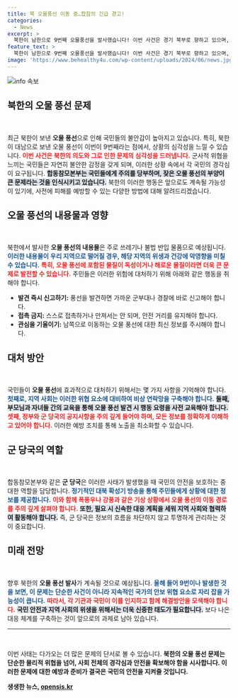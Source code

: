```yaml
---
title: 북 오물풍선 이동 중…합참의 긴급 경고!
categories:
  - News
excerpt: >
  북한이 남한으로 9번째 오물풍선을 발사했습니다! 이번 사건은 경기 북부로 향하고 있으며, 군은 국민들에게 주의할 것을 당부했습니다. 불안한 한반도, 그 뒤에 숨겨진 진실은?
feature_text: >
  북한이 남한으로 9번째 오물풍선을 발사했습니다! 이번 사건은 경기 북부로 향하고 있으며, 군은 국민들에게 주의할 것을 당부했습니다. 불안한 한반도, 그 뒤에 숨겨진 진실은?
image: 'https://www.behealthy4u.com/wp-content/uploads/2024/06/news.jpg'
---
```


<p><img src="https://www.behealthy4u.com/wp-content/uploads/2024/06/news.jpg" alt="info 속보" /></p>

<h2 data-ke-size="size26">북한의 오물 풍선 문제</h2>

<p data-ke-size="size16">&nbsp;</p>

<p data-ke-size="size16">최근 북한이 보낸 <b>오물 풍선</b>으로 인해 국민들의 불안감이 높아지고 있습니다. 특히, 북한이 대남으로 보낸 오물 풍선이 이번이 9번째라는 점에서, 상황의 심각성을 느낄 수 있습니다. <b><span style="color: #ee2323;">이번 사건은 북한의 의도와 그로 인한 문제의 심각성을 드러냅니다.</span></b> 군사적 위협을 느끼는 국민들은 자연히 불안한 감정을 갖게 되며, 이러한 상황 속에서 각 국민의 경각심이 요구됩니다. <b><span style="background-color: #21538527;">합동참모본부는 국민들에게 주의를 당부하며, 잦은 오물 풍선의 부양이 큰 문제라는 것을 인식시키고 있습니다.</span></b> 북한의 이러한 행동은 앞으로도 계속될 가능성이 있기에, 사전에 피해를 예방할 수 있는 다양한 방법에 대해 알려드리겠습니다.</p>

<h2 data-ke-size="size26">오물 풍선의 내용물과 영향</h2>

<p data-ke-size="size16">&nbsp;</p>

<p data-ke-size="size16">북한에서 발사한 <b>오물 풍선의 내용물</b>은 주로 쓰레기나 불법 반입 물품으로 예상됩니다. <b><span style="color: #1a5490;">이러한 내용물이 우리 지역으로 떨어질 경우, 해당 지역의 위생과 건강에 악영향을 미칠 수 있습니다.</span></b> <b><span style="color: #ee2323;">특히, 오물 풍선에 포함된 물질이 독성이거나 해로운 물질이라면 더욱 큰 문제로 발전할 수 있습니다.</span></b> 주민들은 이러한 위험에 대처하기 위해 아래와 같은 행동을 취해야 합니다.</p>

<ul>
    <li><b>발견 즉시 신고하기:</b> 풍선을 발견하면 가까운 군부대나 경찰에 바로 신고해야 합니다.</li>
    <li><b>접촉 금지:</b> 스스로 접촉하거나 만져서는 안 되며, 안전 거리를 유지해야 합니다.</li>
    <li><b>관심을 기울이기:</b> 남쪽으로 이동하는 오물 풍선에 대한 최신 정보를 주시해야 합니다.</li>
</ul>

<h2 data-ke-size="size26">대처 방안</h2>

<p data-ke-size="size16">&nbsp;</p>

<p data-ke-size="size16">국민들이 <b>오물 풍선</b>에 효과적으로 대처하기 위해서는 몇 가지 사항을 기억해야 합니다. <b><span style="color: #1a5490;">첫째로, 지역 사회는 이러한 위협 요소에 대비하여 비상 연락망을 구축해야 합니다.</span></b> <b><span style="background-color: #21538527;">둘째, 부모님과 자녀들 간의 교육을 통해 오물 풍선 발견 시 행동 요령을 사전 교육해야 합니다.</span></b> <b><span style="color: #ee2323;">셋째, 정부와 군 당국의 공지사항을 주의 깊게 들어야 하며, 모든 정보를 정확하게 이해하고 있어야 합니다.</span></b> 이러한 예방 조치를 통해 노출을 최소화할 수 있습니다.</p>

<h2 data-ke-size="size26">군 당국의 역할</h2>

<p data-ke-size="size16">&nbsp;</p>

<p data-ke-size="size16">합동참모본부와 같은 <b>군 당국</b>은 이러한 사태가 발생했을 때 국민의 안전을 보호하는 중대한 역할을 담당합니다. <b><span style="color: #1a5490;">정기적인 대북 확성기 방송을 통해 주민들에게 상황에 대한 정보를 제공합니다.</span></b> <b><span style="color: #ee2323;">이와 함께 폭풍우나 강풍과 같은 기상 상황에서 오물 풍선의 이동 경로를 주의 깊게 살펴야 합니다.</span></b> <b><span style="background-color: #21538527;">또한, 필요 시 신속한 대응 계획을 세워 지역 사회와 협력하여 활동해야 합니다.</span></b> 즉, 군 당국은 정보의 흐름을 차단하지 않고 투명하게 관리하는 것이 중요합니다.</p>

<h2 data-ke-size="size26">미래 전망</h2>

<p data-ke-size="size16">&nbsp;</p>

<p data-ke-size="size16">향후 북한의 <b>오물 풍선 발사</b>가 계속될 것으로 예상됩니다. <b><span style="color: #1a5490;">올해 들어 9번이나 발생한 것을 보면, 이 문제는 단순한 사건이 아니라 지속적인 국가의 안보 위협 요소로 자리 잡을 가능성이 큽니다.</span></b> <b><span style="color: #ee2323;">따라서, 각 기관과 국민이 이를 인지하고 함께 해결방안을 모색해야 합니다.</span></b> <b><span style="background-color: #21538527;">국민 안전과 지역 사회의 위생을 위해서는 더욱 신중한 태도가 필요합니다.</span></b> 보다 나은 대응 체계를 구축하는 것이 앞으로의 과제로 남아 있습니다.</p>

<hr>

<p data-ke-size="size16">&nbsp;</p> 

<p data-ke-size="size16">이번 사태는 다가오는 더 많은 문제의 단서로 볼 수 있습니다. <b>북한의 오물 풍선 문제는 단순한 물리적 위협을 넘어, 사회 전체의 경각심과 안전을 확보해야 함을 시사합니다. 이러한 문제에 대한 예방과 준비가 결국은 국민의 안전을 지켜줄 것입니다.</p>
생생한 뉴스, <a href="https://opensis.kr" rel="dofollow">opensis.kr</a>


